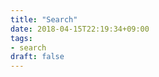 ```yaml
---
title: "Search"
date: 2018-04-15T22:19:34+09:00
tags:
- search
draft: false
---
```


<div id="search-box">
    <!-- 検索ボックス用の空DOM -->
</div>

<ul id="hits">
    <!-- 検索結果用のDOM、各結果をliで置くためulにしている -->
</ul>

<div id="pagination">
    <!-- ページネーションがここに -->
</div>

<script>
 // instantSearchを初期化
var search = instantsearch({
  appId: 'TTY2CV8DU0',
  apiKey: '341d5a221ef93efd8688d4e332c32a8f',
  indexName: 'sttmt.netlify',
  urlSync: true
});

// 検索ボックスをDOMに設定
search.addWidget(
  instantsearch.widgets.searchBox({
	  container: '#search-box',
	  placeholder: 'Search for posts',
	  poweredBy: true
  })
);

// 検索結果をDOMに設定
// 結果には<li>を使うように
search.addWidget(
  instantsearch.widgets.hits({
	  container: '#hits',
	  templates: {
      empty: 'No results',
	    item: '<li><code>{{ dateString }}</code> <a href="{{permalink}}">{{ title }}</a></li>'
	  }
  })
);

// 検索結果をページネーションするための設定
search.addWidget(
  instantsearch.widgets.pagination({
	  container: '#pagination',
	  maxPages: 20,
	  scrollTo: false
  })
);

search.start();
</script>